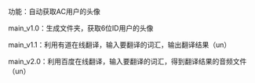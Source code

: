 ﻿功能：自动获取AC用户的头像

main_v1.0：生成文件夹，获取6位ID用户的头像

main_v1.1：利用有道在线翻译，输入要翻译的词汇，输出翻译结果（un）

main_v2.0：利用百度在线翻译，输入要翻译的词汇，得到翻译结果的音频文件（un）
